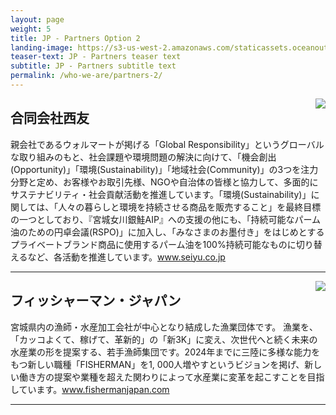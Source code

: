 ```yaml
---
layout: page
weight: 5
title: JP - Partners Option 2
landing-image: https://s3-us-west-2.amazonaws.com/staticassets.oceanoutcomes.org/rollover+images/past-initiatives-hover.jpg
teaser-text: JP - Partners teaser text
subtitle: JP - Partners subtitle text
permalink: /who-we-are/partners-2/
---
```

<img align="right" src="https://s3-us-west-2.amazonaws.com/staticassets.oceanoutcomes.org/embedded+photos/partners/seiyu-partners.png"><h2>合同会社西友</h2>
親会社であるウォルマートが掲げる「Global Responsibility」というグローバルな取り組みのもと、社会課題や環境問題の解決に向けて、「機会創出(Opportunity)」「環境(Sustainability)」「地域社会(Community)」の3つを注力分野と定め、お客様やお取引先様、NGOや自治体の皆様と協力して、多面的にサステナビリティ・社会貢献活動を推進しています。「環境(Sustainability)」に関しては、「人々の暮らしと環境を持続させる商品を販売すること」を最終目標の一つとしており、『宮城女川銀鮭AIP』への支援の他にも、「持続可能なパーム油のための円卓会議(RSPO)」に加入し、「みなさまのお墨付き」をはじめとするプライベートブランド商品に使用するパーム油を100%持続可能なものに切り替えるなど、各活動を推進しています。<a href="www.seiyu.co.jp" target="_blank">www.seiyu.co.jp</a>

----

<img align="right" src="https://s3-us-west-2.amazonaws.com/staticassets.oceanoutcomes.org/embedded+photos/partners/fisherman-japan-partners.png"><h2>フィッシャーマン・ジャパン</h2>
宮城県内の漁師・水産加工会社が中心となり結成した漁業団体です。 漁業を、「カッコよくて、稼げて、革新的」の「新3K」に変え、次世代へと続く未来の水産業の形を提案する、若手漁師集団です。2024年までに三陸に多様な能力をもつ新しい職種「FISHERMAN」を1, 000人増やすというビジョンを掲げ、新しい働き方の提案や業種を超えた関わりによって水産業に変革を起こすことを目指しています。<a href="www.fishermanjapan.com" target="_blank">www.fishermanjapan.com</a>

----
